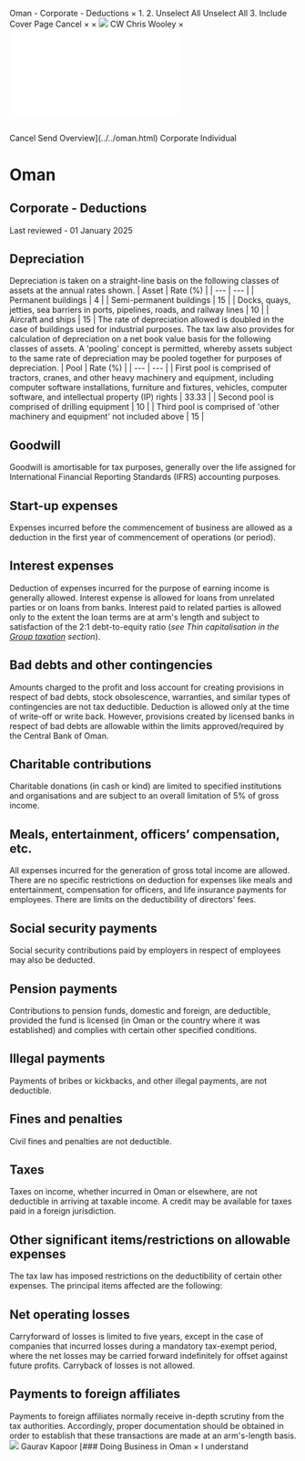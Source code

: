 Oman - Corporate - Deductions
×
1.
2.
Unselect All
Unselect All
3.
Include Cover Page
Cancel
×
×
![](../../-/media/world-wide-tax-summaries/attachments/global---chris-wooley.ashx%3Frev=ac5e5f3223b34096b1afc2a6009c7320&revision=ac5e5f32-23b3-4096-b1af-c2a6009c7320&hash=859B7ADC84DC2CBEC9760E9E6EE7DE6D0A8BFCDF)
CW
Chris Wooley
×
![](deductions.html)
######
Cancel
Send
Overview](../../oman.html)
Corporate
Individual
# Oman
## Corporate - Deductions
Last reviewed - 01 January 2025
## Depreciation
Depreciation is taken on a straight-line basis on the following classes of assets at the annual rates shown.
| Asset | Rate (%) |
| --- | --- |
| Permanent buildings | 4 |
| Semi-permanent buildings | 15 |
| Docks, quays, jetties, sea barriers in ports, pipelines, roads, and railway lines | 10 |
| Aircraft and ships | 15 |
The rate of depreciation allowed is doubled in the case of buildings used for industrial purposes.
The tax law also provides for calculation of depreciation on a net book value basis for the following classes of assets. A 'pooling' concept is permitted, whereby assets subject to the same rate of depreciation may be pooled together for purposes of depreciation.
| Pool | Rate (%) |
| --- | --- |
| First pool is comprised of tractors, cranes, and other heavy machinery and equipment, including computer software installations, furniture and fixtures, vehicles, computer software, and intellectual property (IP) rights | 33.33 |
| Second pool is comprised of drilling equipment | 10 |
| Third pool is comprised of 'other machinery and equipment' not included above | 15 |
## Goodwill
Goodwill is amortisable for tax purposes, generally over the life assigned for International Financial Reporting Standards (IFRS) accounting purposes.
## Start-up expenses
Expenses incurred before the commencement of business are allowed as a deduction in the first year of commencement of operations (or period).
## Interest expenses
Deduction of expenses incurred for the purpose of earning income is generally allowed. Interest expense is allowed for loans from unrelated parties or on loans from banks. Interest paid to related parties is allowed only to the extent the loan terms are at arm's length and subject to satisfaction of the 2:1 debt-to-equity ratio (*see Thin capitalisation in the [Group taxation](group-taxation.html) section*).
## Bad debts and other contingencies
Amounts charged to the profit and loss account for creating provisions in respect of bad debts, stock obsolescence, warranties, and similar types of contingencies are not tax deductible. Deduction is allowed only at the time of write-off or write back. However, provisions created by licensed banks in respect of bad debts are allowable within the limits approved/required by the Central Bank of Oman.
## Charitable contributions
Charitable donations (in cash or kind) are limited to specified institutions and organisations and are subject to an overall limitation of 5% of gross income.
## Meals, entertainment, officers’ compensation, etc.
All expenses incurred for the generation of gross total income are allowed. There are no specific restrictions on deduction for expenses like meals and entertainment, compensation for officers, and life insurance payments for employees. There are limits on the deductibility of directors' fees.
## Social security payments
Social security contributions paid by employers in respect of employees may also be deducted.
## Pension payments
Contributions to pension funds, domestic and foreign, are deductible, provided the fund is licensed (in Oman or the country where it was established) and complies with certain other specified conditions.
## Illegal payments
Payments of bribes or kickbacks, and other illegal payments, are not deductible.
## Fines and penalties
Civil fines and penalties are not deductible.
## Taxes
Taxes on income, whether incurred in Oman or elsewhere, are not deductible in arriving at taxable income. A credit may be available for taxes paid in a foreign jurisdiction.
## Other significant items/restrictions on allowable expenses
The tax law has imposed restrictions on the deductibility of certain other expenses. The principal items affected are the following:
## Net operating losses
Carryforward of losses is limited to five years, except in the case of companies that incurred losses during a mandatory tax-exempt period, where the net losses may be carried forward indefinitely for offset against future profits.
Carryback of losses is not allowed.
## Payments to foreign affiliates
Payments to foreign affiliates normally receive in-depth scrutiny from the tax authorities. Accordingly, proper documentation should be obtained in order to establish that these transactions are made at an arm's-length basis.
![](../../-/media/world-wide-tax-summaries/omangaurav-kapoorphoto20190219193641jpg20210825105304874.ashx%3Frev=5704bbddad104bc8badabbff80724451&revision=5704bbdd-ad10-4bc8-bada-bbff80724451&hash=B1AE4ED453558962E52E0C98C230DEC6661E3CDC)
Gaurav Kapoor
[### Doing Business in Oman
×
I understand